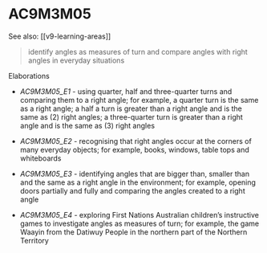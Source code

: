 
# AC9M3M05 

See also: [[v9-learning-areas]]

> identify angles as measures of turn and compare angles with right angles in everyday situations

Elaborations


- _AC9M3M05_E1_ - using quarter, half and three-quarter turns and comparing them to a right angle; for example, a quarter turn is the same as a right angle; a half a turn is greater than a right angle and is the same as \(2\) right angles; a three-quarter turn is greater than a right angle and is the same as \(3\) right angles

- _AC9M3M05_E2_ - recognising that right angles occur at the corners of many everyday objects; for example, books, windows, table tops and whiteboards

- _AC9M3M05_E3_ - identifying angles that are bigger than, smaller than and the same as a right angle in the environment; for example, opening doors partially and fully and comparing the angles created to a right angle

- _AC9M3M05_E4_ - exploring First Nations Australian children’s instructive games to investigate angles as measures of turn; for example, the game Waayin from the Datiwuy People in the northern part of the Northern Territory
